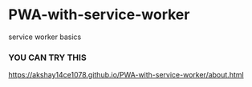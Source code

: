 # PWA-with-service-worker
service worker basics

### YOU CAN TRY THIS 
https://akshay14ce1078.github.io/PWA-with-service-worker/about.html
